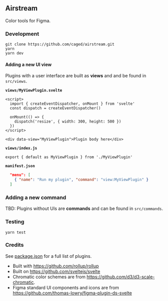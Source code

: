 ## Airstream

Color tools for Figma.

### Development

```
git clone https://github.com/caged/airstream.git
yarn
yarn dev
```

#### Adding a new UI view

Plugins with a user interface are built as **views** and and be found in `src/views`.

**`views/MyViewPlugin.svelte`**

```svelte
<script>
  import { createEventDispatcher, onMount } from 'svelte'
  const dispatch = createEventDispatcher()

  onMount(() => {
    dispatch('resize', { width: 300, height: 500 })
  })
</script>

<div data-view="MyViewPlugin">Plugin body here</div>
```

**`views/index.js`**

```
export { default as MyViewPlugin } from './MyViewPlugin'
```

**`manifest.json`**

```json
  "menu": [
    { "name": "Run my plugin", "command": "view:MyViewPlugin" }
  ]
```

### Adding a new command

TBD: Plugins without UIs are **commands** and can be found in `src/commands`.

### Testing

```
yarn test
```

### Credits

See [package.json]() for a full list of plugins.

- Built with https://github.com/rollup/rollup
- Built on https://github.com/sveltejs/svelte
- Chromatic color schemes are from https://github.com/d3/d3-scale-chromatic.
- Figma standard UI components and icons are from https://github.com/thomas-lowry/figma-plugin-ds-svelte
